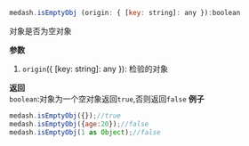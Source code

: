 ```js
medash.isEmptyObj (origin: { [key: string]: any }):boolean
```
对象是否为空对象

**参数**  
1. `origin`({ [key: string]: any }): 检验的对象
  
**返回**        
`boolean`:对象为一个空对象返回`true`,否则返回`false`
**例子**  

```js
medash.isEmptyObj({});//true
medash.isEmptyObj({age:20});//false
medash.isEmptyObj(1 as Object);//false
```
